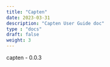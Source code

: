```yaml
---
title: "Capten"
date: 2023-03-31
description: "Capten User Guide doc"
type : "docs"
draft: false
weight: 3
---
```


capten - 0.0.3